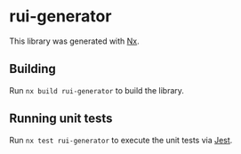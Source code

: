 # rui-generator

This library was generated with [Nx](https://nx.dev).

## Building

Run `nx build rui-generator` to build the library.

## Running unit tests

Run `nx test rui-generator` to execute the unit tests via [Jest](https://jestjs.io).
